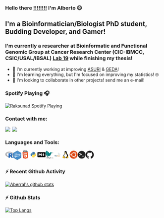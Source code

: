### Hello there [!!!!!!!!][meme] I'm Alberto :blush:

## I'm a Bioinformatician/Biologist PhD student, Budding Developer, and Gamer!
### I'm currently a researcher at Bioinformatic and Functional Genomic Group at Cancer Research Center (CIC-IBMCC, CSIC/USAL/IBSAL) [Lab 19][labo] while finishing my thesis!

- :microscope: I’m currently working at improving [ASURI][ASURI] & [GEDA][GEDA]!
- :seedling: I'm learning everything, but I'm focused on improving my statistics! :nerd_face: 
- :duck: I'm looking to collaborate in other projects! send me an e-mail!

### Spotify Playing 🎧

[<img src="https://spotify-now-playing.aberral.vercel.app/api/spotify-playing" alt="Raksunad Spotify Playing" width="350" />](https://open.spotify.com/user/ttgdon69w23p95plinf7qc6qd)

### Contact with me:

[<img align="left" width="22px" src="https://cdn.jsdelivr.net/npm/simple-icons@v3/icons/gmail.svg" />][mail]
[<img align="left" width="22px" src="https://cdn.jsdelivr.net/npm/simple-icons@v3/icons/linkedin.svg" />][linkedin]


<br/>

### Languages and Tools:
<img align="left" alt="R" width="26px" src="https://raw.githubusercontent.com/github/explore/80688e429a7d4ef2fca1e82350fe8e3517d3494d/topics/r/r.png"/>

<img align="left" alt="Shiny" width="26px" src="https://raw.githubusercontent.com/rstudio/shiny/master/man/figures/logo.png"/>

<img align="left" alt="HTML" width="26px" src="https://raw.githubusercontent.com/github/explore/80688e429a7d4ef2fca1e82350fe8e3517d3494d/topics/html/html.png"/>

<img align="left" alt="Python" width="26px" src="https://raw.githubusercontent.com/github/explore/80688e429a7d4ef2fca1e82350fe8e3517d3494d/topics/python/python.png"/>

<img align="left" alt="MD" width="26px" src="https://raw.githubusercontent.com/github/explore/80688e429a7d4ef2fca1e82350fe8e3517d3494d/topics/markdown/markdown.png"/>

<img align="left" alt="LATEX" width="26px" src="https://raw.githubusercontent.com/github/explore/80688e429a7d4ef2fca1e82350fe8e3517d3494d/topics/latex/latex.png"/>

<img align="left" alt="MySQL" width="26px" src="https://raw.githubusercontent.com/github/explore/80688e429a7d4ef2fca1e82350fe8e3517d3494d/topics/mysql/mysql.png"/>

<img align="left" alt="linux" width="26px" src="https://raw.githubusercontent.com/github/explore/80688e429a7d4ef2fca1e82350fe8e3517d3494d/topics/linux/linux.png"/>

<img align="left" alt="ubuntu" width="26px" src="https://raw.githubusercontent.com/github/explore/80688e429a7d4ef2fca1e82350fe8e3517d3494d/topics/ubuntu/ubuntu.png"/>

<img align="left" alt="Terminal" width="26px" src="https://raw.githubusercontent.com/github/explore/80688e429a7d4ef2fca1e82350fe8e3517d3494d/topics/terminal/terminal.png"/>

<img align="left" alt="GitHub" width="26px" src="https://raw.githubusercontent.com/github/explore/78df643247d429f6cc873026c0622819ad797942/topics/github/github.png"/>
<br />
<br />

<!-- ### :zap: Starred Github Repositories
 ![Customized Card](https://github-readme-stats.vercel.app/api/pin?username=aberral&repo=utilities&title_color=fff&icon_color=f9f9f9&text_color=9f9f9f&bg_color=151515)
-->

### :zap: Recent Github Activity
[![Aberral's github stats](https://github-readme-stats.vercel.app/api?username=aberral&show_icons=true&theme=radical)](https://github.com/anuraghazra/github-readme-stats)

### :zap: Github Stats
[![Top Langs](https://github-readme-stats.vercel.app/api/top-langs/?username=aberral)](https://github.com/anuraghazra/github-readme-stats)

  
[meme]: https://raw.githubusercontent.com/aberral/aberral/master/general.png
[ASURI]: http://cicblade.dep.usal.es/asuri/
[GEDA]: http://cicblade.dep.usal.es/GEDA/
[mail]: mailto:aberralgonzalez@usal.es
[linkedin]: https://www.linkedin.com/in/aberralgonzalez/
[labo]: http://bioinfow.dep.usal.es/
